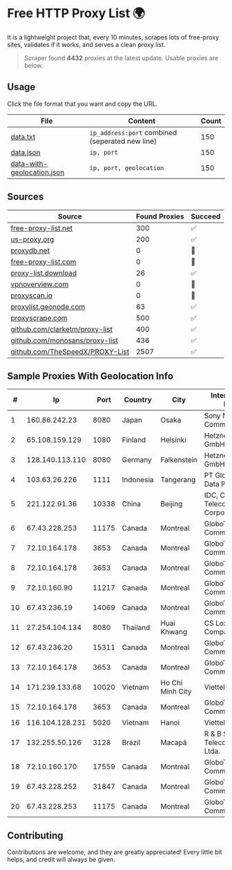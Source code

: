 
# Free HTTP Proxy List 🌍

It is a lightweight project that, every 10 minutes, scrapes lots of free-proxy sites, validates if it works, and serves a clean proxy list.


> Scraper found **4432** proxies at the latest update. Usable proxies are below.

## Usage

Click the file format that you want and copy the URL.


|File|Content|Count|
|----|-------|-----|
|[data.txt](https://raw.githubusercontent.com/themiralay/Proxy-List-World/master/data.txt)|`ip_address:port` combined (seperated new line)|150|
|[data.json](https://raw.githubusercontent.com/themiralay/Proxy-List-World/master/data.json)|`ip, port`|150|
|[data-with-geolocation.json](https://raw.githubusercontent.com/themiralay/Proxy-List-World/master/data-with-geolocation.json)|`ip, port, geolocation`|150|

## Sources

|Source|Found Proxies|Succeed|
|------|-------------|-------|
|[free-proxy-list.net](https://free-proxy-list.net)|300|✅|
|[us-proxy.org](https://www.us-proxy.org)|200|✅|
|[proxydb.net](http://proxydb.net)|0|🚫|
|[free-proxy-list.com](https://free-proxy-list.com/?page=&port=&type%5B%5D=http&type%5B%5D=https&up_time=0&search=Search)|0|🚫|
|[proxy-list.download](https://www.proxy-list.download/HTTP)|26|✅|
|[vpnoverview.com](https://vpnoverview.com/privacy/anonymous-browsing/free-proxy-servers)|0|🚫|
|[proxyscan.io](https://www.proxyscan.io)|0|🚫|
|[proxylist.geonode.com](https://proxylist.geonode.com/api/proxy-list?limit=300&page=1&sort_by=lastChecked&sort_type=desc&protocols=http,https)|63|✅|
|[proxyscrape.com](https://api.proxyscrape.com/v2/?request=displayproxies&protocol=http&timeout=10000&country=all&ssl=all&anonymity=all)|500|✅|
|[github.com/clarketm/proxy-list](https://raw.githubusercontent.com/clarketm/proxy-list/master/proxy-list-raw.txt)|400|✅|
|[github.com/monosans/proxy-list](https://raw.githubusercontent.com/monosans/proxy-list/main/proxies/http.txt)|436|✅|
|[github.com/TheSpeedX/PROXY-List](https://raw.githubusercontent.com/TheSpeedX/PROXY-List/master/http.txt)|2507|✅|


## Sample Proxies With Geolocation Info

|#|Ip|Port|Country|City|Internet Service Provider|
|-|--|----|-------|----|-------------------------|
|1|160.86.242.23|8080|Japan|Osaka|Sony Network Communications Inc|
|2|65.108.159.129|1080|Finland|Helsinki|Hetzner Online GmbH|
|3|128.140.113.110|8080|Germany|Falkenstein|Hetzner Online GmbH|
|4|103.63.26.226|1111|Indonesia|Tangerang|PT Global Media Data Prima|
|5|221.122.91.36|10338|China|Beijing|IDC, China Telecommunications Corporation|
|6|67.43.228.253|11175|Canada|Montreal|GloboTech Communications|
|7|72.10.164.178|3653|Canada|Montreal|GloboTech Communications|
|8|72.10.164.178|3653|Canada|Montreal|GloboTech Communications|
|9|72.10.160.90|11217|Canada|Montreal|GloboTech Communications|
|10|67.43.236.19|14069|Canada|Montreal|GloboTech Communications|
|11|27.254.104.134|8080|Thailand|Huai Khwang|CS Loxinfo Public Company Limited|
|12|67.43.236.20|15311|Canada|Montreal|GloboTech Communications|
|13|72.10.164.178|3653|Canada|Montreal|GloboTech Communications|
|14|171.239.133.68|10020|Vietnam|Ho Chi Minh City|Viettel Corporation|
|15|72.10.164.178|3653|Canada|Montreal|GloboTech Communications|
|16|116.104.128.231|5020|Vietnam|Hanoi|Viettel Corporation|
|17|132.255.50.126|3128|Brazil|Macapá|R & B Serviços de Telecomunicações Ltda.|
|18|72.10.160.170|17559|Canada|Montreal|GloboTech Communications|
|19|67.43.228.252|31847|Canada|Montreal|GloboTech Communications|
|20|67.43.228.253|11175|Canada|Montreal|GloboTech Communications|



## Contributing

Contributions are welcome, and they are greatly appreciated! Every
little bit helps, and credit will always be given.

